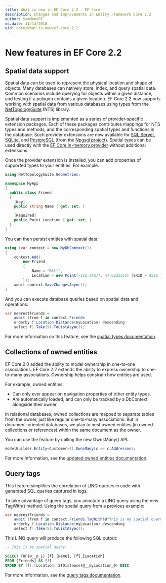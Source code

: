 ```yaml
---
title: What is new in EF Core 2.2 - EF Core
description: Changes and improvements in Entity Framework Core 2.2
author: SamMonoRT
ms.date: 11/14/2018
uid: core/what-is-new/ef-core-2.2
---
```


# New features in EF Core 2.2

## Spatial data support

Spatial data can be used to represent the physical location and shape of objects.
Many databases can natively store, index, and query spatial data.
Common scenarios include querying for objects within a given distance, and testing if a polygon contains a given location.
EF Core 2.2 now supports working with spatial data from various databases using types from the [NetTopologySuite](https://github.com/NetTopologySuite/NetTopologySuite) (NTS) library.

Spatial data support is implemented as a series of provider-specific extension packages.
Each of these packages contributes mappings for NTS types and methods, and the corresponding spatial types and functions in the database.
Such provider extensions are now available for [SQL Server](https://www.nuget.org/packages/Microsoft.EntityFrameworkCore.SqlServer.NetTopologySuite/), [SQLite](https://www.nuget.org/packages/Microsoft.EntityFrameworkCore.Sqlite.NetTopologySuite/), and [PostgreSQL](https://www.nuget.org/packages/Npgsql.EntityFrameworkCore.PostgreSQL.NetTopologySuite/) (from the [Npgsql project](https://www.npgsql.org/)).
Spatial types can be used directly with the [EF Core in-memory provider](xref:core/providers/in-memory/index) without additional extensions.

Once the provider extension is installed, you can add properties of supported types to your entities. For example:

```csharp
using NetTopologySuite.Geometries;

namespace MyApp
{
  public class Friend
  {
    [Key]
    public string Name { get; set; }

    [Required]
    public Point Location { get; set; }
  }
}
```

You can then persist entities with spatial data:

```csharp
using (var context = new MyDbContext())
{
    context.Add(
        new Friend
        {
            Name = "Bill",
            Location = new Point(-122.34877, 47.6233355) {SRID = 4326 }
        });
    await context.SaveChangesAsync();
}
```

And you can execute database queries based on spatial data and operations:

```csharp
var nearestFriends =
    await (from f in context.Friends
    orderby f.Location.Distance(myLocation) descending
    select f).Take(5).ToListAsync();
```

For more information on this feature, see the [spatial types documentation](xref:core/modeling/spatial).

## Collections of owned entities

EF Core 2.0 added the ability to model ownership in one-to-one associations.
EF Core 2.2 extends the ability to express ownership to one-to-many associations.
Ownership helps constrain how entities are used.

For example, owned entities:

- Can only ever appear on navigation properties of other entity types.
- Are automatically loaded, and can only be tracked by a DbContext alongside their owner.

In relational databases, owned collections are mapped to separate tables from the owner, just like regular one-to-many associations.
But in document-oriented databases, we plan to nest owned entities (in owned collections or references) within the same document as the owner.

You can use the feature by calling the new OwnsMany() API:

```csharp
modelBuilder.Entity<Customer>().OwnsMany(c => c.Addresses);
```

For more information, see the [updated owned entities documentation](xref:core/modeling/owned-entities#collections-of-owned-types).

## Query tags

This feature simplifies the correlation of LINQ queries in code with generated SQL queries captured in logs.

To take advantage of query tags, you annotate a LINQ query using the new TagWith() method.
Using the spatial query from a previous example:

```csharp
var nearestFriends =
    await (from f in context.Friends.TagWith(@"This is my spatial query!")
    orderby f.Location.Distance(myLocation) descending
    select f).Take(5).ToListAsync();
```

This LINQ query will produce the following SQL output:

```sql
-- This is my spatial query!

SELECT TOP(@__p_1) [f].[Name], [f].[Location]
FROM [Friends] AS [f]
ORDER BY [f].[Location].STDistance(@__myLocation_0) DESC
```

For more information, see the [query tags documentation](xref:core/querying/tags).
